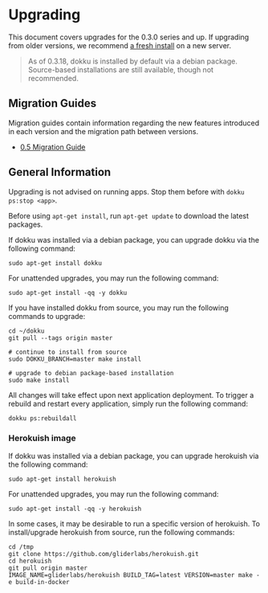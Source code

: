 # Upgrading

This document covers upgrades for the 0.3.0 series and up. If upgrading from older versions, we recommend [a fresh install](/dokku/installation) on a new server.

> As of 0.3.18, dokku is installed by default via a debian package. Source-based installations are still available, though not recommended.

## Migration Guides

Migration guides contain information regarding the new features introduced in each version and the migration path between versions.

- [0.5 Migration Guide](appendices/0.5.0-migration-guide.md)

## General Information

Upgrading is not advised on running apps. Stop them before with `dokku ps:stop <app>`.

Before using `apt-get install`, run `apt-get update` to download the latest packages.

If dokku was installed via a debian package, you can upgrade dokku via the following command:

```shell
sudo apt-get install dokku
```

For unattended upgrades, you may run the following command:

```shell
sudo apt-get install -qq -y dokku
```

If you have installed dokku from source, you may run the following commands to upgrade:

```shell
cd ~/dokku
git pull --tags origin master

# continue to install from source
sudo DOKKU_BRANCH=master make install

# upgrade to debian package-based installation
sudo make install
```

All changes will take effect upon next application deployment. To trigger a rebuild and restart every application, simply run the following command:

```shell
dokku ps:rebuildall
```

### Herokuish image

If dokku was installed via a debian package, you can upgrade herokuish via the following command:

```shell
sudo apt-get install herokuish
```

For unattended upgrades, you may run the following command:

```shell
sudo apt-get install -qq -y herokuish
```

In some cases, it may be desirable to run a specific version of herokuish. To install/upgrade herokuish from source, run the following commands:

```shell
cd /tmp
git clone https://github.com/gliderlabs/herokuish.git
cd herokuish
git pull origin master
IMAGE_NAME=gliderlabs/herokuish BUILD_TAG=latest VERSION=master make -e build-in-docker
```

